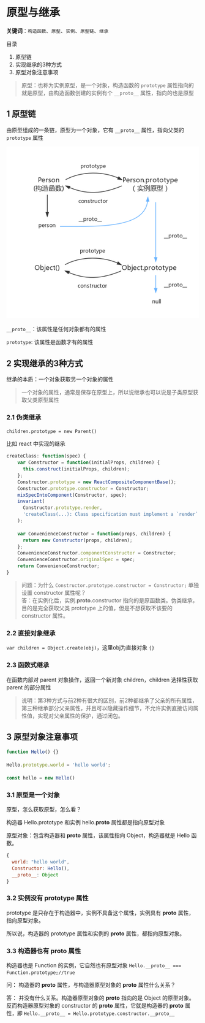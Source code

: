 # 原型与继承

**关键词**：`构造函数`、`原型`、`实例`、`原型链`、`继承`

目录

1. 原型链
2. 实现继承的3种方式
3. 原型对象注意事项

> 原型：也称为实例原型，是一个对象，构造函数的 `prototype` 属性指向的就是原型，由构造函数创建的实例有个 `__proto__` 属性，指向的也是原型

## 1 原型链

由原型组成的一条链，原型为一个对象，它有 `__proto__` 属性，指向父类的 `prototype` 属性

![prototype](../images/prototype.png)

`__proto__`：该属性是任何对象都有的属性

`prototype`: 该属性是函数才有的属性

## 2 实现继承的3种方式

继承的本质：一个对象获取另一个对象的属性

> 一个对象的属性，通常是保存在原型上，所以说继承也可以说是子类原型获取父类原型属性

### 2.1 伪类继承

`children.prototype = new Parent()`

比如 react 中实现的继承

```javascript
createClass: function(spec) {
    var Constructor = function(initialProps, children) {
      this.construct(initialProps, children);
    };
    Constructor.prototype = new ReactCompositeComponentBase();
    Constructor.prototype.constructor = Constructor;
    mixSpecIntoComponent(Constructor, spec);
    invariant(
      Constructor.prototype.render,
      'createClass(...): Class specification must implement a `render` method.'
    );

    var ConvenienceConstructor = function(props, children) {
      return new Constructor(props, children);
    };
    ConvenienceConstructor.componentConstructor = Constructor;
    ConvenienceConstructor.originalSpec = spec;
    return ConvenienceConstructor;
}
```

> 问题：为什么 `Constructor.prototype.constructor = Constructor;` 单独设置 constructor 属性呢？  
> 答：在实例化后，实例.__proto__.constructor 指向的是原函数类。伪类继承，目的是完全获取父类 prototype 上的值，但是不想获取不该要的 constructor 属性。

### 2.2 直接对象继承

 `var children = Object.create(obj)`，这里obj为直接对象 `{}`

### 2.3 函数式继承

在函数内部对 parent 对象操作，返回一个新对象 children，children 选择性获取 parent 的部分属性

> 说明：第3种方式与前2种有很大的区别，前2种都继承了父亲的所有属性，第三种继承部分父亲属性，并且可以隐藏操作细节，不允许实例直接访问属性值，实现对父亲属性的保护，通过闭包。

## 3 原型对象注意事项

```javascript
function Hello() {}

Hello.prototype.world = 'hello world';

const hello = new Hello()
```

### 3.1 原型是一个对象

原型，怎么获取原型，怎么看？

构造器 Hello.prototype 和实例 hello.__proto__ 属性都是指向原型对象

原型对象：包含构造器和 __proto__ 属性，该属性指向 Object，构造器就是 Hello 函数。

```javascript
{
  world: "hello world",
  Constructor: Hello(),
  __proto__: Object
}
```

### 3.2 实例没有 prototype 属性

prototype 是只存在于构造器中，实例不具备这个属性，实例具有 __proto__ 属性，指向原型对象。

所以说，构造器的 prototype 属性和实例的 __proto__ 属性，都指向原型对象。

### 3.3 构造器也有 __proto__ 属性

构造器也是 Function 的实例，它自然也有原型对象 `Hello.__proto__ === Function.prototype;//true`

问： 构造器的 __proto__ 属性，与构造器原型对象的 __proto__ 属性什么关系？

答： 并没有什么关系。构造器原型对象的 __proto__ 指向的是 Object 的原型对象。反而构造器原型对象的 constructor 的 __proto__ 属性，它就是构造器的 __proto__ 属性，即 `Hello.__proto__ = Hello.prototype.constructor.__proto__`
